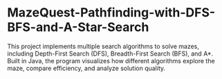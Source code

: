 # MazeQuest-Pathfinding-with-DFS-BFS-and-A-Star-Search
This project implements multiple search algorithms to solve mazes, including Depth-First Search (DFS), Breadth-First Search (BFS), and A*. Built in Java, the program visualizes how different algorithms explore the maze, compare efficiency, and analyze solution quality.
